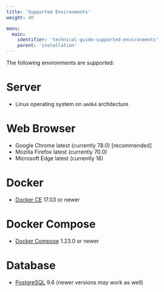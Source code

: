 ```yaml
---
title: 'Supported Environments'
weight: 40

menu:
  main:
    identifier: 'technical-guide-supported-environments'
    parent: 'installation'
---
```


The following environments are supported:

# Server

- Linux operating system on `amd64` architecture

# Web Browser

- Google Chrome latest (currently 78.0) [recommended]
- Mozilla Firefox latest (currently 70.0)
- Microsoft Edge latest (currently 18)

# Docker

- [Docker CE](https://docs.docker.com/install/) 17.03 or newer

# Docker Compose

- [Docker Compose](https://docs.docker.com/compose/) 1.23.0 or newer

# Database

- [PostgreSQL](https://www.postgresql.org/) 9.6 (newer versions _may_ work as well)
